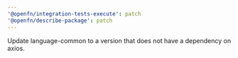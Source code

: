 ```yaml
---
'@openfn/integration-tests-execute': patch
'@openfn/describe-package': patch
---
```


Update language-common to a version that does not have a dependency on axios.
